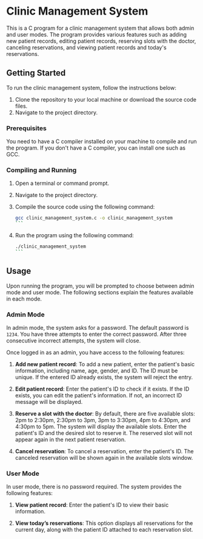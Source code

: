 # Clinic Management System

This is a C program for a clinic management system that allows both admin and user modes. The program provides various features such as adding new patient records, editing patient records, reserving slots with the doctor, canceling reservations, and viewing patient records and today's reservations.

## Getting Started

To run the clinic management system, follow the instructions below:

1. Clone the repository to your local machine or download the source code files.
2. Navigate to the project directory.

### Prerequisites

You need to have a C compiler installed on your machine to compile and run the program. If you don't have a C compiler, you can install one such as GCC.

### Compiling and Running

1. Open a terminal or command prompt.
2. Navigate to the project directory.
3. Compile the source code using the following command:

   `````bash
   gcc clinic_management_system.c -o clinic_management_system
   ```

4. Run the program using the following command:

   ````bash
   ./clinic_management_system
   ```

## Usage

Upon running the program, you will be prompted to choose between admin mode and user mode. The following sections explain the features available in each mode.

### Admin Mode

In admin mode, the system asks for a password. The default password is `1234`. You have three attempts to enter the correct password. After three consecutive incorrect attempts, the system will close.

Once logged in as an admin, you have access to the following features:

1. **Add new patient record**: To add a new patient, enter the patient's basic information, including name, age, gender, and ID. The ID must be unique. If the entered ID already exists, the system will reject the entry.

2. **Edit patient record**: Enter the patient's ID to check if it exists. If the ID exists, you can edit the patient's information. If not, an incorrect ID message will be displayed.

3. **Reserve a slot with the doctor**: By default, there are five available slots: 2pm to 2:30pm, 2:30pm to 3pm, 3pm to 3:30pm, 4pm to 4:30pm, and 4:30pm to 5pm. The system will display the available slots. Enter the patient's ID and the desired slot to reserve it. The reserved slot will not appear again in the next patient reservation.

4. **Cancel reservation**: To cancel a reservation, enter the patient's ID. The canceled reservation will be shown again in the available slots window.

### User Mode

In user mode, there is no password required. The system provides the following features:

1. **View patient record**: Enter the patient's ID to view their basic information.

2. **View today’s reservations**: This option displays all reservations for the current day, along with the patient ID attached to each reservation slot.
